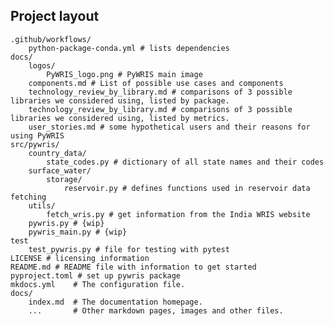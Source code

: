 ## Project layout
    .github/workflows/
        python-package-conda.yml # lists dependencies
    docs/
        logos/
            PyWRIS_logo.png # PyWRIS main image
        components.md # List of possible use cases and components
        technology_review_by_library.md # comparisons of 3 possible libraries we considered using, listed by package.
        technology_review_by_library.md # comparisons of 3 possible libraries we considered using, listed by metrics.
        user_stories.md # some hypothetical users and their reasons for using PyWRIS
    src/pywris/
        country_data/
            state_codes.py # dictionary of all state names and their codes
        surface_water/
            storage/
                reservoir.py # defines functions used in reservoir data fetching
        utils/
            fetch_wris.py # get information from the India WRIS website
        pywris.py # {wip}
        pywris_main.py # {wip}
    test
        test_pywris.py # file for testing with pytest
    LICENSE # licensing information
    README.md # README file with information to get started
    pyproject.toml # set up pywris package
    mkdocs.yml    # The configuration file.
    docs/
        index.md  # The documentation homepage.
        ...       # Other markdown pages, images and other files.
